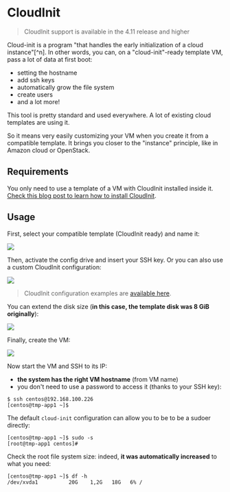 # CloudInit

> CloudInit support is available in the 4.11 release and higher

Cloud-init is a program "that handles the early initialization of a cloud instance"[^n]. In other words, you can, on a "cloud-init"-ready template VM, pass a lot of data at first boot:

* setting the hostname
* add ssh keys
* automatically grow the file system
* create users
* and a lot more!

This tool is pretty standard and used everywhere. A lot of existing cloud templates are using it.

So it means very easily customizing your VM when you create it from a compatible template. It brings you closer to the "instance" principle, like in Amazon cloud or OpenStack.

## Requirements

You only need to use a template of a VM with CloudInit installed inside it. [Check this blog post to learn how to install CloudInit](https://xen-orchestra.com/blog/centos-cloud-template-for-xenserver/).

## Usage

First, select your compatible template (CloudInit ready) and name it:

![](https://xen-orchestra.com/blog/content/images/2015/12/template_choice.png)

Then, activate the config drive and insert your SSH key. Or you can also use a custom CloudInit configuration:

![](https://xen-orchestra.com/blog/content/images/2016/02/CloudInit.png)

> CloudInit configuration examples are [available here](http://cloudinit.readthedocs.org/en/latest/topics/examples.html).

You can extend the disk size (**in this case, the template disk was 8 GiB originally**):

![](https://xen-orchestra.com/blog/content/images/2015/12/diskedition.png)

Finally, create the VM:

![](https://xen-orchestra.com/blog/content/images/2015/12/recap.png)

Now start the VM and SSH to its IP:

* **the system has the right VM hostname** (from VM name) 
* you don't need to use a password to access it (thanks to your SSH key):

```
$ ssh centos@192.168.100.226
[centos@tmp-app1 ~]$ 
```

The default `cloud-init` configuration can allow you to be to be a sudoer directly:

```
[centos@tmp-app1 ~]$ sudo -s
[root@tmp-app1 centos]# 
```

Check the root file system size: indeed, **it was automatically increased** to what you need:

```
[centos@tmp-app1 ~]$ df -h
/dev/xvda1          20G    1,2G   18G   6% /
```
